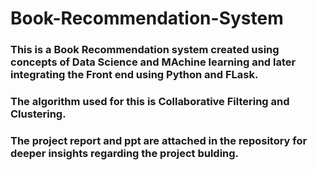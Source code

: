 # Book-Recommendation-System
### This is a Book Recommendation system created using concepts of Data Science and MAchine learning and later integrating the Front end using Python and FLask.

### The algorithm used for this is <b>Collaborative Filtering and Clustering.</b> 

### The project report and ppt are attached in the repository for deeper insights regarding the project bulding.

